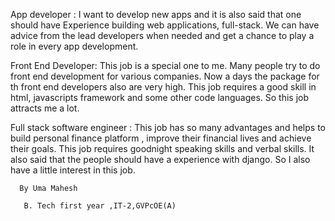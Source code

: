 App developer :
                                  I want to develop new apps and it is also said that one should have Experience building web applications, full-stack.
  We can have advice from the lead developers when needed and get a chance to play a role in every app development. 

Front End Developer:
                                           This job is a special one to me. Many people try to do front end development for various companies. Now a days the package for th front end developers also are very high.
This job requires a good skill in html, javascripts framework and some other code languages. So this job attracts me a lot. 

Full stack software engineer :
                                                                  This job has so many advantages and helps to build  personal finance platform , improve their financial lives and achieve their goals. This job requires goodnight speaking skills and verbal skills. It also said that the people should have a experience with django.
So I also have a little interest in this job.


      By Uma Mahesh 
       
       B. Tech first year ,IT-2,GVPcOE(A)    
                       
